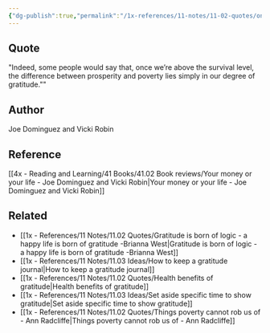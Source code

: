 ```yaml
---
{"dg-publish":true,"permalink":"/1x-references/11-notes/11-02-quotes/once-were-above-the-survival-level-the-difference-between-prosperity-and-poverty-lies-simply-in-our-degree-of-gratitude-joe-dominguez-and-vicki-robin/","title":"Once were above the survival level, the difference between prosperity and poverty lies simply in our degree of gratitude - Joe Dominguez and Vicki Robin","created":"2023-11-05T22:21:00.000+03:00","updated":"2024-02-14T20:18:40.069+03:00"}
---
```



## Quote
"Indeed, some people would say that, once we’re above the survival level, the difference between prosperity and poverty lies simply in our degree of gratitude.""

## Author
Joe Dominguez and Vicki Robin

## Reference
[[4x - Reading and Learning/41 Books/41.02 Book reviews/Your money or your life - Joe Dominguez and Vicki Robin\|Your money or your life - Joe Dominguez and Vicki Robin]]

## Related
- [[1x - References/11 Notes/11.02 Quotes/Gratitude is born of logic - a happy life is born of gratitude -Brianna West\|Gratitude is born of logic - a happy life is born of gratitude -Brianna West]]
- [[1x - References/11 Notes/11.03 Ideas/How to keep a gratitude journal\|How to keep a gratitude journal]]
- [[1x - References/11 Notes/11.02 Quotes/Health benefits of gratitude\|Health benefits of gratitude]]
- [[1x - References/11 Notes/11.03 Ideas/Set aside specific time to show gratitude\|Set aside specific time to show gratitude]]
- [[1x - References/11 Notes/11.02 Quotes/Things poverty cannot rob us of - Ann Radcliffe\|Things poverty cannot rob us of - Ann Radcliffe]]